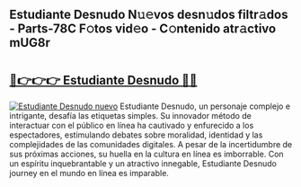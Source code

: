 ## Estudiante Desnudo N𝚞𝚎vos desn𝚞dos filtr𝚊dos - Parts-78C F𝚘tos vid𝚎o - C𝚘ntenido atr𝚊ctivo mUG8r

# <h2><a href="http://mb7nan.tromn.icu/?c=Estudiante+Desnudo">🔗👉👉👉 Estudiante Desnudo 🔗🔗</a></h2>

[![Estudiante Desnudo nuevo](https://i.imgur.com/pEAQMta.gif)](http://mb7nan.tromn.icu/?c=Estudiante+Desnudo)
Estudiante Desnudo, un personaje complejo e intrigante, desafía las etiquetas simples. Su innovador método de interactuar con el público en línea ha cautivado y enfurecido a los espectadores, estimulando debates sobre moralidad, identidad y las complejidades de las comunidades digitales. A pesar de la incertidumbre de sus próximas acciones, su huella en la cultura en línea es imborrable. Con un espíritu inquebrantable y un atractivo innegable, Estudiante Desnudo journey en el mundo en línea es imparable.
